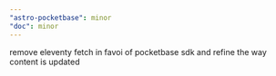 ```yaml
---
"astro-pocketbase": minor
"doc": minor
---
```


remove eleventy fetch in favoi of pocketbase sdk and refine the way content is updated
